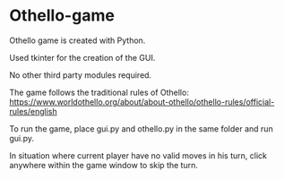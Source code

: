 # Othello-game


Othello game is created with Python. 

Used tkinter for the creation of the GUI. 

No other third party modules required.

The game follows the traditional rules of Othello: https://www.worldothello.org/about/about-othello/othello-rules/official-rules/english

To run the game, place gui.py and othello.py in the same folder and run gui.py.

In situation where current player have no valid moves in his turn, click anywhere within the game window to skip the turn.
